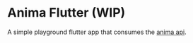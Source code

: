 # Anima Flutter (WIP)

A simple playground flutter app that consumes the [anima api](https://github.com/ruansilvx/anima-api).
